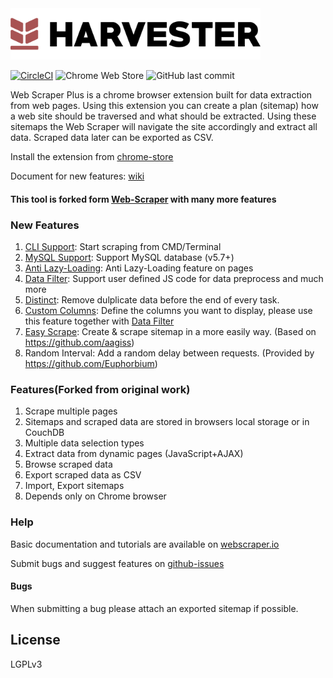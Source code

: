 <img src="https://raw.githubusercontent.com/robin-rpr/harvester/master/src/assets/images/logo-narrow.svg" width="400">
 
[![CircleCI](https://circleci.com/gh/robin-rpr/harvester.svg?style=svg)](https://circleci.com/gh/robin-rpr/harvester)
![Chrome Web Store](https://img.shields.io/chrome-web-store/v/pbbfbmlnpackgeofecdfncmmdbodkhma?color=%231a73e8&label=Chrome%20Web%20Store)
![GitHub last commit](https://img.shields.io/github/last-commit/robin-rpr/harvester)

Web Scraper Plus is a chrome browser extension built for data extraction from web 
pages. Using this extension you can create a plan (sitemap) how a web site 
should be traversed and what should be extracted. Using these sitemaps the 
Web Scraper will navigate the site accordingly and extract all data. Scraped 
data later can be exported as CSV.

Install the extension from [chrome-store]

Document for new features: [wiki]

#### This tool is forked form [Web-Scraper] with many more features

### New Features
 1. [CLI Support]: Start scraping from CMD/Terminal
 2. [MySQL Support]: Support MySQL database (v5.7+)
 3. [Anti Lazy-Loading]: Anti Lazy-Loading feature on pages
 4. [Data Filter]: Support user defined JS code for data preprocess and much more
 5. [Distinct]: Remove dulplicate data before the end of every task.
 6. [Custom Columns]: Define the columns you want to display, please use this feature together with [Data Filter]
 7. [Easy Scrape]: Create & scrape sitemap in a more easily way. (Based on https://github.com/aagiss)
 8. Random Interval: Add a random delay between requests. (Provided by https://github.com/Euphorbium)

### Features(Forked from original work)

 1. Scrape multiple pages
 2. Sitemaps and scraped data are stored in browsers local storage or in CouchDB
 3. Multiple data selection types
 4. Extract data from dynamic pages (JavaScript+AJAX)
 5. Browse scraped data
 6. Export scraped data as CSV
 7. Import, Export sitemaps
 8. Depends only on Chrome browser

### Help

 Basic documentation and tutorials are available on [webscraper.io]
 
 Submit bugs and suggest features on [github-issues]
 
#### Bugs
When submitting a bug please attach an exported sitemap if possible.

## License
LGPLv3

 [Web-Scraper]: https://github.com/martinsbalodis/web-scraper-chrome-extension
 [chrome-store]: https://chrome.google.com/webstore/detail/pbbfbmlnpackgeofecdfncmmdbodkhma
 [webscraper.io]: http://webscraper.io/
 [github-issues]: https://github.com/hejiheji001/web-scraper-chrome-extension/issues
 [wiki]: https://github.com/hejiheji001/web-scraper-chrome-extension/wiki
[MySQL Support]: https://github.com/hejiheji001/web-scraper-chrome-extension/wiki/MySQL-Support

[CLI Support]: https://github.com/hejiheji001/web-scraper-chrome-extension/wiki/CLI-Support

[Anti Lazy-Loading]: https://github.com/hejiheji001/web-scraper-chrome-extension/wiki/Anti-Lazy-Loading

[Data Filter]: https://github.com/hejiheji001/web-scraper-chrome-extension/wiki/Data-Filter

[Distinct]: https://github.com/hejiheji001/web-scraper-chrome-extension/wiki/Distinct

[Custom Columns]: https://github.com/hejiheji001/web-scraper-chrome-extension/wiki/Custom-Columns

[Easy Scrape]: https://github.com/hejiheji001/web-scraper-chrome-extension/wiki/Easy-Scrape
